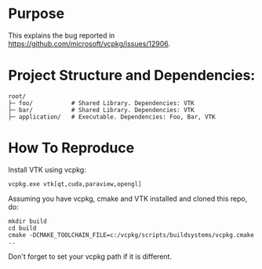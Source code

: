 # Purpose

This explains the bug reported in https://github.com/microsoft/vcpkg/issues/12906.

# Project Structure and Dependencies:

```
root/
├─ foo/           # Shared Library. Dependencies: VTK
├─ bar/           # Shared Library. Dependencies: VTK
├─ application/   # Executable. Dependencies: Foo, Bar, VTK
```

# How To Reproduce

Install VTK using vcpkg:

```
vcpkg.exe vtk[qt,cuda,paraview,opengl]
```

Assuming you have vcpkg, cmake and VTK installed and cloned this repo, do:

```
mkdir build
cd build
cmake -DCMAKE_TOOLCHAIN_FILE=c:/vcpkg/scripts/buildsystems/vcpkg.cmake ..
```

Don't forget to set your vcpkg path if it is different.
